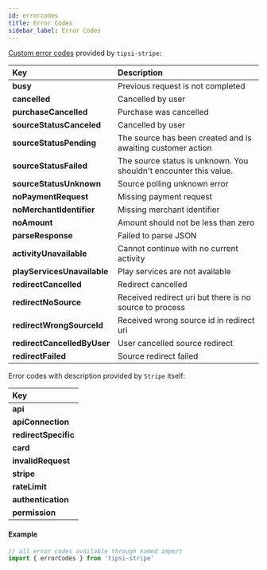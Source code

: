 ```yaml
---
id: errorcodes
title: Error Codes
sidebar_label: Error Codes
---
```


[Custom error codes](https://github.com/tipsi/tipsi-stripe/blob/master/src/errorCodes.js) provided by `tipsi-stripe`:  

| Key | Description |
| :--- | :--- |
| **busy** | Previous request is not completed |
| **cancelled** | Cancelled by user |
| **purchaseCancelled** | Purchase was cancelled |
| **sourceStatusCanceled** | Cancelled by user |
| **sourceStatusPending** | The source has been created and is awaiting customer action |
| **sourceStatusFailed** | The source status is unknown. You shouldn\'t encounter this value. |
| **sourceStatusUnknown** | Source polling unknown error |
| **noPaymentRequest** | Missing payment request |
| **noMerchantIdentifier** | Missing merchant identifier |
| **noAmount** | Amount should not be less than zero |
| **parseResponse** | Failed to parse JSON |
| **activityUnavailable** | Cannot continue with no current activity |
| **playServicesUnavailable** | Play services are not available |
| **redirectCancelled** | Redirect cancelled |
| **redirectNoSource** | Received redirect uri but there is no source to process |
| **redirectWrongSourceId** | Received wrong source id in redirect uri |
| **redirectCancelledByUser** | User cancelled source redirect |
| **redirectFailed** | Source redirect failed |

Error codes with description provided by `Stripe` itself:  

| Key |
| :--- |
| **api** |
| **apiConnection** |
| **redirectSpecific** |
| **card** |
| **invalidRequest** |
| **stripe** |
| **rateLimit** |
| **authentication** |
| **permission** |

#### Example
```js
// all error codes available through named import
import { errorCodes } from 'tipsi-stripe'
```
